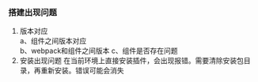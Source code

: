 ### 搭建出现问题
1. 版本对应  
    a、组件之间版本对应   
    b、webpack和组件之间版本
    c、组件是否存在问题
2. 安装出现问题
    在当前环境上直接安装插件，会出现报错。需要清除安装包目录，再重新安装。错误可能会消失
    